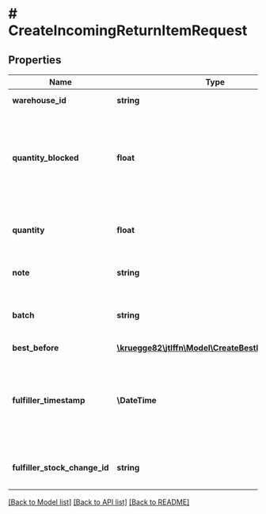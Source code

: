 # # CreateIncomingReturnItemRequest

## Properties

Name | Type | Description | Notes
------------ | ------------- | ------------- | -------------
**warehouse_id** | **string** | Warehouse identifier |
**quantity_blocked** | **float** | This quantity exists in the warehouse but is not available for shipment yet | [optional]
**quantity** | **float** | This quantity is available for shipment | [optional]
**note** | **string** | Note of that stock adjustment | [optional]
**batch** | **string** | The product batch of the stock adjustment | [optional]
**best_before** | [**\kruegge82\jtlffn\Model\CreateBestBeforeRequest**](CreateBestBeforeRequest.md) |  | [optional]
**fulfiller_timestamp** | **\DateTime** | Internal timestamp of the fulfiller when he has performed that stock adjustment |
**fulfiller_stock_change_id** | **string** | The stock change id of the fulfiller | [optional]

[[Back to Model list]](../../README.md#models) [[Back to API list]](../../README.md#endpoints) [[Back to README]](../../README.md)

